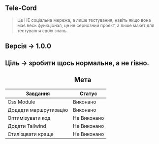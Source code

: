 ## Tele-Cord

> Це НЕ соціальна мережа, а лише тестування, навіть якщо вона має весь функціонал, це не серйозний проєкт, а лише макет для тестування своїх знань.

## Версія -> 1.0.0
## Ціль -> зробити щось нормальне, а не гівно.

<div align=center>

## Мета

</div>

| Завдання              | Статус     |
|-----------------------|------------|
| Css Module            | Виконано |
| Додадти маршрутизацію    |Виконано |
| Оптимізувати код      | Не Виконано |
| Додати Tailwind       | Не Виконано |
| Стилізцвати краще       | Не Виконано |
